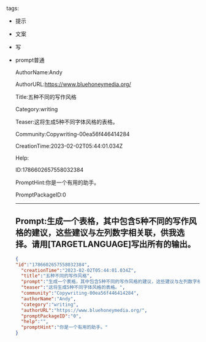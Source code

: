   tags: 
- 提示
- 文案
- 写
- prompt普通

  AuthorName:Andy

  AuthorURL:https://www.bluehoneymedia.org/

  Title:五种不同的写作风格

  Category:writing

  Teaser:这将生成5种不同字体风格的表格。

  Community:Copywriting-00ea56f446414284

  CreationTime:2023-02-02T05:44:01.034Z

  Help:

  ID:1786602657558032384

  PromptHint:你是一个有用的助手。

  PromptPackageID:0

  ---

  ## Prompt:生成一个表格，其中包含5种不同的写作风格的建议，这些建议与左列数字相关联，供我选择。请用[TARGETLANGUAGE]写出所有的输出。

  ```json
  {
  "id":"1786602657558032384",
    "creationTime":"2023-02-02T05:44:01.034Z",
    "title":"五种不同的写作风格",
    "prompt":"生成一个表格，其中包含5种不同的写作风格的建议，这些建议与左列数字相关联，供我选择。请用[TARGETLANGUAGE]写出所有的输出。",
    "teaser":"这将生成5种不同字体风格的表格。",
    "community":"Copywriting-00ea56f446414284",
    "authorName":"Andy",
    "category":"writing",
    "authorURL":"https://www.bluehoneymedia.org/",
    "promptPackageID":"0",
    "help":"",
    "promptHint":"你是一个有用的助手。"
  }
  ```

